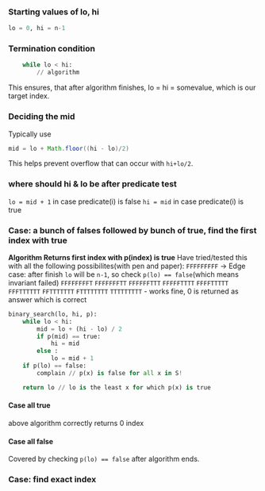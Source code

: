 
### Starting values of lo, hi 

```py
lo = 0, hi = n-1
```

### Termination condition

```py
    while lo < hi:
        // algorithm
```
This ensures, that after algorithm finishes, lo = hi = somevalue, which is our target index.

### Deciding the mid

Typically use 
```java
mid = lo + Math.floor((hi - lo)/2)
```
This helps prevent overflow that can occur with `hi+lo/2`.

### where should hi & lo be after predicate test

`lo = mid + 1` in case predicate(i) is false
`hi = mid` in case predicate(i) is true

### Case: a bunch of falses followed by bunch of true, find the first index with true

**Algorithm Returns first index with p(index) is true**
Have tried/tested this with all the following possibilites(with pen and paper):
`FFFFFFFFF` -> Edge case: after finish `lo` will be `n-1`, so check `p(lo) == false`(which means invariant failed) 
`FFFFFFFFT`
`FFFFFFFTT`
`FFFFFFTTT`
`FFFFFTTTT`
`FFFFTTTTT`
`FFFTTTTTT`
`FFTTTTTTT`
`FTTTTTTTT`
`TTTTTTTTT` - works fine, 0 is returned as answer which is correct

```py
binary_search(lo, hi, p):
    while lo < hi:
        mid = lo + (hi - lo) / 2
        if p(mid) == true:
            hi = mid
        else :
            lo = mid + 1
    if p(lo) == false:
        complain // p(x) is false for all x in S!

    return lo // lo is the least x for which p(x) is true
```

#### Case all true
above algorithm correctly returns 0 index

#### Case all false
Covered by checking `p(lo) == false` after algorithm ends.








### Case: find exact index 
